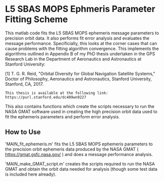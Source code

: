 # L5 SBAS MOPS Ephmeris Parameter Fitting Scheme #

This matlab code fits the L5 SBAS MOPS ephemeris message parameters to precision orbit data. It also performs fit error analysis and evaluates the message performance. Specificially, this looks at the corner cases that can cause problems with the fitting algorithm convergence. This implements the algorithms outlined in Appendix B of my PhD thesis undertaken in the GPS Research Lab in the Department of Aeronautics and Astronautics at Stanford University: 

[1]	T. G. R. Reid, "Orbital Diversity for Global Navigation Satellite Systems," Doctor of Philosophy, Aeronautics and Astronautics, Stanford University, Stanford, CA, 2017.

    This thesis is available at the following link: https://purl.stanford.edu/dc409wn9227

This also contains functions which create the scripts necessary to run the NASA GMAT software used in creating the high precision orbit data used to fit the ephemeris parameters and perform error analysis. 


## How to Use ##

'MAIN_fit_ephemeris.m' fits the L5 SBAS MOPS ephemeris parameters to the precision orbit ephemeris data produced by the NASA GMAT ( https://gmat.gsfc.nasa.gov/ ) and does a message performance analysis. 

'MAIN_make_GMAT_script.m' creates the scripts required to run the NASA GMAT and obtain the orbit data needed for analysis (though some test data is included here already).



